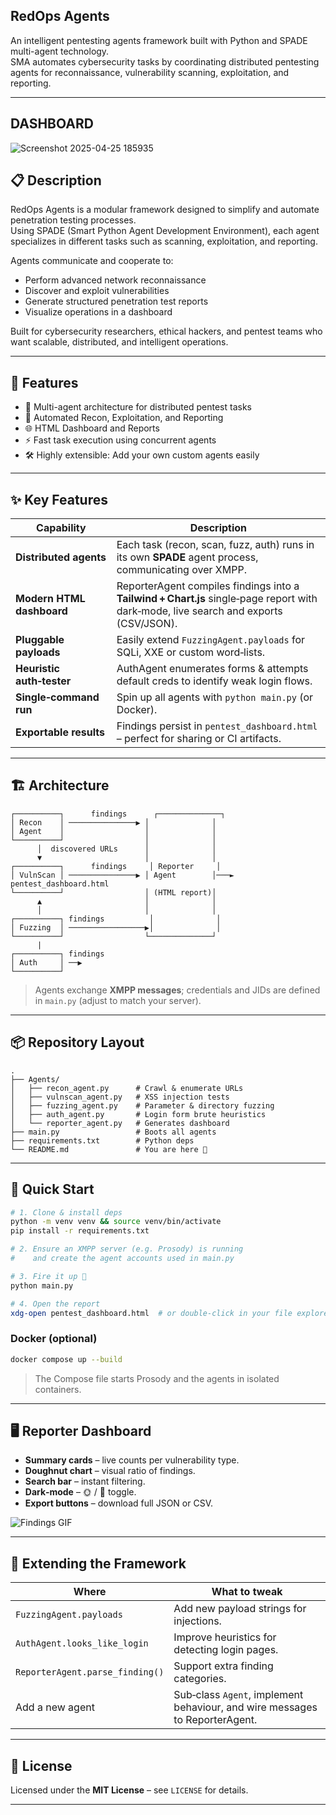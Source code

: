 ## RedOps Agents
An intelligent pentesting agents framework built with Python and SPADE multi-agent technology.  
SMA automates cybersecurity tasks by coordinating distributed pentesting agents for reconnaissance, vulnerability scanning, exploitation, and reporting.

---
## DASHBOARD 

![Screenshot 2025-04-25 185935](https://github.com/user-attachments/assets/94978045-7156-46f0-bfba-df2f7eb0438d)


## 📋 Description

RedOps Agents is a modular framework designed to simplify and automate penetration testing processes.  
Using SPADE (Smart Python Agent Development Environment), each agent specializes in different tasks such as scanning, exploitation, and reporting.

Agents communicate and cooperate to:
- Perform advanced network reconnaissance
- Discover and exploit vulnerabilities
- Generate structured penetration test reports
- Visualize operations in a dashboard

Built for cybersecurity researchers, ethical hackers, and pentest teams who want scalable, distributed, and intelligent operations.

---

## 🚀 Features
- 📡 Multi-agent architecture for distributed pentest tasks
- 🤖 Automated Recon, Exploitation, and Reporting
- 🌐 HTML Dashboard and Reports
- ⚡ Fast task execution using concurrent agents
- 🛠️ Highly extensible: Add your own custom agents easily
---

## ✨ Key Features

| Capability | Description |
|------------|-------------|
| **Distributed agents** | Each task (recon, scan, fuzz, auth) runs in its own **SPADE** agent process, communicating over XMPP. |
| **Modern HTML dashboard** | ReporterAgent compiles findings into a **Tailwind + Chart.js** single‑page report with dark‑mode, live search and exports (CSV/JSON). |
| **Pluggable payloads** | Easily extend `FuzzingAgent.payloads` for SQLi, XXE or custom word‑lists. |
| **Heuristic auth‑tester** | AuthAgent enumerates forms & attempts default creds to identify weak login flows. |
| **Single‑command run** | Spin up all agents with `python main.py` (or Docker). |
| **Exportable results** | Findings persist in `pentest_dashboard.html` – perfect for sharing or CI artifacts. |

---

## 🏗️ Architecture

```text
┌──────────┐      findings      ┌──────────────┐
│ Recon    │ ───────────────▶ │              │
│ Agent    │                  │              │
└──────────┘                  │              │
      │  discovered URLs      │              │
      ▼                       │              │
┌──────────┐      findings     │ Reporter     │
│ VulnScan │ ───────────────▶ │ Agent        │───►  pentest_dashboard.html
└──────────┘                  │ (HTML report)│
      ▲                       │              │
      │                       │              │
┌──────────┐ findings          │              │
│ Fuzzing  │ ─────────────────▶│              │
└──────────┘                  └──────────────┘
      |
┌──────────┐ findings
│ Auth     │ ──▶
└──────────┘
```

> Agents exchange **XMPP messages**; credentials and JIDs are defined in `main.py` (adjust to match your server).

---

## 📦 Repository Layout

```
.
├── Agents/
│   ├── recon_agent.py      # Crawl & enumerate URLs
│   ├── vulnscan_agent.py   # XSS injection tests
│   ├── fuzzing_agent.py    # Parameter & directory fuzzing
│   ├── auth_agent.py       # Login form brute heuristics
│   └── reporter_agent.py   # Generates dashboard
├── main.py                 # Boots all agents
├── requirements.txt        # Python deps
└── README.md               # You are here 🖖
```

---

## 🚀 Quick Start

```bash
# 1. Clone & install deps
python -m venv venv && source venv/bin/activate
pip install -r requirements.txt

# 2. Ensure an XMPP server (e.g. Prosody) is running
#    and create the agent accounts used in main.py

# 3. Fire it up 🚀
python main.py

# 4. Open the report
xdg-open pentest_dashboard.html  # or double‑click in your file explorer
```

### Docker (optional)

```bash
docker compose up --build
```

> The Compose file starts Prosody and the agents in isolated containers.

---

## 🖥️ Reporter Dashboard

* **Summary cards** – live counts per vulnerability type.
* **Doughnut chart** – visual ratio of findings.
* **Search bar** – instant filtering.
* **Dark‑mode** – 🌞 / 🌙 toggle.
* **Export buttons** – download full JSON or CSV.

![Findings GIF](docs/screens/demo.gif)

---

## 🔌 Extending the Framework

| Where | What to tweak |
|-------|---------------|
| `FuzzingAgent.payloads` | Add new payload strings for injections. |
| `AuthAgent.looks_like_login` | Improve heuristics for detecting login pages. |
| `ReporterAgent.parse_finding()` | Support extra finding categories. |
| Add a new agent | Sub‑class `Agent`, implement behaviour, and wire messages to ReporterAgent. |

---


## 📜 License

Licensed under the **MIT License** – see `LICENSE` for details.

---
